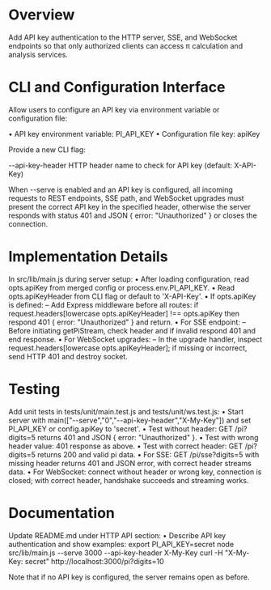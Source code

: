 # Overview

Add API key authentication to the HTTP server, SSE, and WebSocket endpoints so that only authorized clients can access π calculation and analysis services.

# CLI and Configuration Interface

Allow users to configure an API key via environment variable or configuration file:

• API key environment variable: PI_API_KEY
• Configuration file key: apiKey

Provide a new CLI flag:

--api-key-header <name>    HTTP header name to check for API key (default: X-API-Key)

When --serve is enabled and an API key is configured, all incoming requests to REST endpoints, SSE path, and WebSocket upgrades must present the correct API key in the specified header, otherwise the server responds with status 401 and JSON { error: "Unauthorized" } or closes the connection.

# Implementation Details

In src/lib/main.js during server setup:
• After loading configuration, read opts.apiKey from merged config or process.env.PI_API_KEY.
• Read opts.apiKeyHeader from CLI flag or default to 'X-API-Key'.
• If opts.apiKey is defined:
  – Add Express middleware before all routes:
      if request.headers[lowercase opts.apiKeyHeader] !== opts.apiKey then respond 401 { error: "Unauthorized" } and return.
• For SSE endpoint:
  – Before initiating getPiStream, check header and if invalid respond 401 and end response.
• For WebSocket upgrades:
  – In the upgrade handler, inspect request.headers[lowercase opts.apiKeyHeader]; if missing or incorrect, send HTTP 401 and destroy socket.

# Testing

Add unit tests in tests/unit/main.test.js and tests/unit/ws.test.js:
• Start server with main(["--serve","0","--api-key-header","X-My-Key"]) and set PI_API_KEY or config.apiKey to 'secret'.
• Test without header: GET /pi?digits=5 returns 401 and JSON { error: "Unauthorized" }.
• Test with wrong header value: 401 response as above.
• Test with correct header: GET /pi?digits=5 returns 200 and valid pi data.
• For SSE: GET /pi/sse?digits=5 with missing header returns 401 and JSON error, with correct header streams data.
• For WebSocket: connect without header or wrong key, connection is closed; with correct header, handshake succeeds and streaming works.

# Documentation

Update README.md under HTTP API section:
• Describe API key authentication and show examples:
    export PI_API_KEY=secret
    node src/lib/main.js --serve 3000 --api-key-header X-My-Key
    curl -H "X-My-Key: secret" http://localhost:3000/pi?digits=10

Note that if no API key is configured, the server remains open as before.
